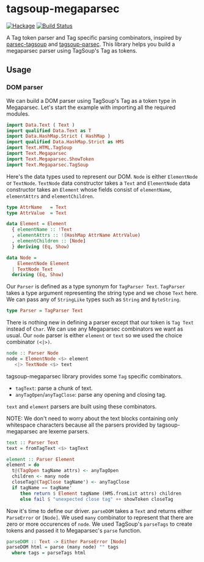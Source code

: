 # tagsoup-megaparsec

[![Hackage](https://img.shields.io/hackage/v/tagsoup-megaparsec.svg?style=flat)](https://hackage.haskell.org/package/tagsoup-megaparsec)
[![Build Status](https://travis-ci.org/kseo/tagsoup-megaparsec.svg?branch=master)](https://travis-ci.org/kseo/tagsoup-megaparsec)

A Tag token parser and Tag specific parsing combinators, inspired by [parsec-tagsoup][parsec-tagsoup] and [tagsoup-parsec][tagsoup-parsec]. This library helps you build a megaparsec parser using TagSoup's Tag as tokens.

[parsec-tagsoup]: https://hackage.haskell.org/package/parsec-tagsoup
[tagsoup-parsec]: https://hackage.haskell.org/package/tagsoup-parsec

## Usage

### DOM parser

We can build a DOM parser using TagSoup's Tag as a token type in Megaparsec. Let's start the example with importing all the required modules.

```haskell
import Data.Text ( Text )
import qualified Data.Text as T
import Data.HashMap.Strict ( HashMap )
import qualified Data.HashMap.Strict as HMS
import Text.HTML.TagSoup
import Text.Megaparsec
import Text.Megaparsec.ShowToken
import Text.Megaparsec.TagSoup
```

Here's the data types used to represent our DOM. `Node` is either `ElementNode` or `TextNode`. `TextNode` data constructor takes a `Text` and `ElementNode` data constructor takes an `Element` whose fields consist of `elementName`, `elementAttrs` and `elementChildren`.

```haskell
type AttrName   = Text
type AttrValue  = Text

data Element = Element
  { elementName :: !Text
  , elementAttrs :: !(HashMap AttrName AttrValue)
  , elementChildren :: [Node]
  } deriving (Eq, Show)

data Node =
    ElementNode Element
  | TextNode Text
  deriving (Eq, Show)
```

Our `Parser` is defined as a type synonym for `TagParser Text`. `TagParser` takes a type argument representing the string type and we chose `Text` here. We can pass any of `StringLike` types such as `String` and `ByteString`.

```haskell
type Parser = TagParser Text
```

There is nothing new in defining a parser except that our token is `Tag Text` instead of `Char`. We can use any Megaparsec combinators we want as usual. Our `node` parser is either `element` or `text` so we used the choice combinator `(<|>)`.

```haskell
node :: Parser Node
node = ElementNode <$> element
   <|> TextNode <$> text
```

tagsoup-megaparsec library provides some `Tag` specific combinators.

* `tagText`: parse a chunk of text.
* `anyTagOpen`/`anyTagClose`: parse any opening and closing tag.

`text` and `element` parsers are built using these combinators.

NOTE: We don't need to worry about the text blocks containing only whitespace characters because all the parsers provided by tagsoup-megaparsec are lexeme parsers.

```haskell
text :: Parser Text
text = fromTagText <$> tagText

element :: Parser Element
element = do
  t@(TagOpen tagName attrs) <- anyTagOpen
  children <- many node
  closeTag@(TagClose tagName') <- anyTagClose
  if tagName == tagName'
     then return $ Element tagName (HMS.fromList attrs) children
     else fail $ "unexpected close tag" ++ showToken closeTag
```

Now it's time to define our driver. `parseDOM` takes a `Text` and returns either `ParseError` or `[Node]`. We used `many` combinator to represent that there are zero or more occurences of `node`. We used TagSoup's `parseTags` to create tokens and passed it to Megaparsec's `parse` function.

```haskell
parseDOM :: Text -> Either ParseError [Node]
parseDOM html = parse (many node) "" tags
  where tags = parseTags html
```

